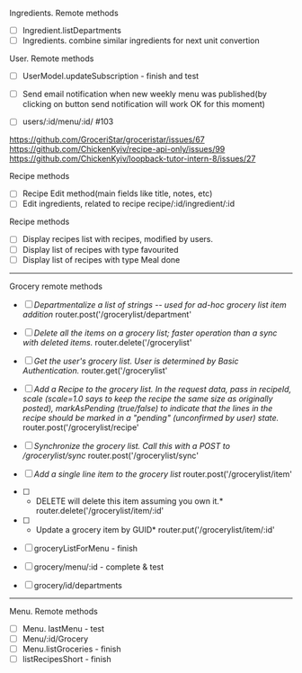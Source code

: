 Ingredients. Remote methods
- [ ] Ingredient.listDepartments
- [ ] Ingredients. combine similar ingredients for next unit convertion

User. Remote methods
- [ ] UserModel.updateSubscription - finish and test
- [ ] Send email notification when new weekly menu was published(by clicking on button send notification will work OK for this moment)

- [ ] users/:id/menu/:id/ #103

https://github.com/GroceriStar/groceristar/issues/67
https://github.com/ChickenKyiv/recipe-api-only/issues/99
https://github.com/ChickenKyiv/loopback-tutor-intern-8/issues/27


Recipe methods
- [ ] Recipe Edit method(main fields like title, notes, etc)
- [ ] Edit ingredients, related to recipe
recipe/:id/ingredient/:id

Recipe methods
- [ ] Display recipes list with recipes, modified by users.
- [ ] Display list of recipes with type favourited
- [ ] Display list of recipes with type Meal done

---

Grocery remote methods
- [ ]  *Departmentalize a list of strings -- used for ad-hoc grocery list item addition*
 router.post('/grocerylist/department'

- [ ]  *Delete all the items on a grocery list; faster operation than a sync with deleted items.*
router.delete('/grocerylist'

- [ ]  *Get the user's grocery list. User is determined by Basic Authentication.*
 router.get('/grocerylist'

- [ ]  *Add a Recipe to the grocery list. In the request data, pass in recipeId, scale (scale=1.0 says to keep the recipe the same size as originally posted), markAsPending (true/false) to indicate that the lines in the recipe should be marked in a "pending" (unconfirmed by user) state.*
 router.post('/grocerylist/recipe'

- [ ]  *Synchronize the grocery list. Call this with a POST to /grocerylist/sync*
router.post('/grocerylist/sync'

- [ ]  *Add a single line item to the grocery list*
router.post('/grocerylist/item'

- [ ]  * DELETE will delete this item assuming you own it.*
router.delete('/grocerylist/item/:id'

- [ ]  * Update a grocery item by GUID*
 router.put('/grocerylist/item/:id'

- [ ] groceryListForMenu - finish

- [ ] grocery/menu/:id - complete & test

- [ ] grocery/id/departments

---

Menu. Remote methods
- [ ] Menu. lastMenu - test
- [ ] Menu/:id/Grocery
- [ ] Menu.listGroceries - finish
- [ ] listRecipesShort - finish
